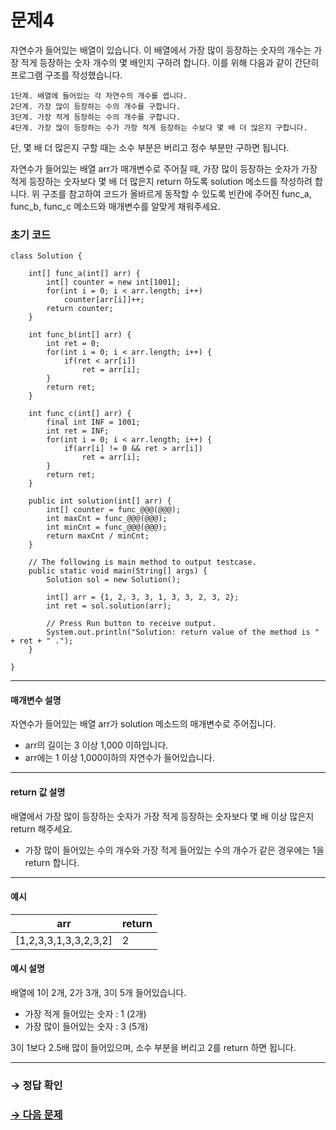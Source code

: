 # 문제4

자연수가 들어있는 배열이 있습니다. 이 배열에서 가장 많이 등장하는 숫자의 개수는 가장 적게 등장하는 숫자 개수의 몇 배인지 구하려 합니다. 이를 위해 다음과 같이 간단히 프로그램 구조를 작성했습니다.

~~~
1단계. 배열에 들어있는 각 자연수의 개수를 셉니다.
2단계. 가장 많이 등장하는 수의 개수를 구합니다.
3단계. 가장 적게 등장하는 수의 개수를 구합니다.
4단계. 가장 많이 등장하는 수가 가장 적게 등장하는 수보다 몇 배 더 많은지 구합니다.
~~~

단, 몇 배 더 많은지 구할 때는 소수 부분은 버리고 정수 부분만 구하면 됩니다.

자연수가 들어있는 배열 arr가 매개변수로 주어질 때, 가장 많이 등장하는 숫자가 가장 적게 등장하는 숫자보다 몇 배 더 많은지 return 하도록 solution 메소드를 작성하려 합니다. 위 구조를 참고하여 코드가 올바르게 동작할 수 있도록 빈칸에 주어진 func_a, func_b, func_c 메소드와 매개변수를 알맞게 채워주세요.

### 초기 코드

```
class Solution {

    int[] func_a(int[] arr) {
        int[] counter = new int[1001];
        for(int i = 0; i < arr.length; i++)
            counter[arr[i]]++;
        return counter;
    }
    
    int func_b(int[] arr) {
        int ret = 0;
        for(int i = 0; i < arr.length; i++) {
            if(ret < arr[i])
                ret = arr[i];
        }
        return ret;
    }
    
    int func_c(int[] arr) {
        final int INF = 1001;
        int ret = INF;
        for(int i = 0; i < arr.length; i++) {
            if(arr[i] != 0 && ret > arr[i])
                ret = arr[i];
        }
        return ret;
    }
    
    public int solution(int[] arr) {
        int[] counter = func_@@@(@@@);
        int maxCnt = func_@@@(@@@);
        int minCnt = func_@@@(@@@);
        return maxCnt / minCnt;
    }

    // The following is main method to output testcase.
    public static void main(String[] args) {
        Solution sol = new Solution();
        
        int[] arr = {1, 2, 3, 3, 1, 3, 3, 2, 3, 2};
        int ret = sol.solution(arr);

        // Press Run button to receive output.
        System.out.println("Solution: return value of the method is " + ret + " .");
    }
    
}
```

---

#### 매개변수 설명
자연수가 들어있는 배열 arr가 solution 메소드의 매개변수로 주어집니다.

* arr의 길이는 3 이상 1,000 이하입니다.
* arr에는 1 이상 1,000이하의 자연수가 들어있습니다.

---

#### return 값 설명
배열에서 가장 많이 등장하는 숫자가 가장 적게 등장하는 숫자보다 몇 배 이상 많은지 return 해주세요.

* 가장 많이 들어있는 수의 개수와 가장 적게 들어있는 수의 개수가 같은 경우에는 1을 return 합니다.

---

#### 예시

| arr                   | return |
|-----------------------|--------|
| [1,2,3,3,1,3,3,2,3,2] | 2      |

#### 예시 설명
배열에 1이 2개, 2가 3개, 3이 5개 들어있습니다.

* 가장 적게 들어있는 숫자 : 1 (2개)
* 가장 많이 들어있는 숫자 : 3 (5개)

3이 1보다 2.5배 많이 들어있으며, 소수 부분을 버리고 2를 return 하면 됩니다.

---

### → 정답 확인

### [→ 다음 문제](https://github.com/tnehf18/cosPro/blob/main/java/ex_2nd/ex_2nd_01/no_05/ "cosPro 2급 Java 1차 5번 문제")
